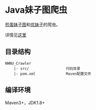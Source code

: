 # Java妹子图爬虫

[煎蛋妹子图](http://jandan.net/ooxx)和[优妹子](http://www.youmzi.com/tuinvlang.html)的爬虫。

详情见[这里](https://voidalex.github.io/2017/07/20/Java%E7%88%AC%E8%99%AB%EF%BC%9A%E7%88%AC%E5%8F%96%E5%A6%B9%E5%AD%90%E5%9B%BE/)

## 目录结构
```
NWNU_Crawler
    |- src/                 代码目录
    |- pom.xml              Maven配置文件
```

## 编译环境
Maven3+，JDK1.8+